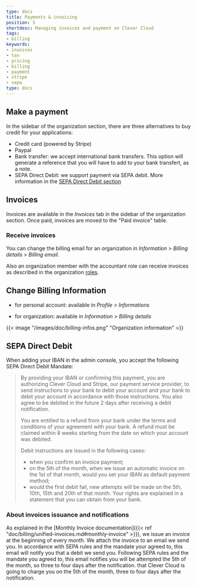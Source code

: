 ```yaml
---
type: docs
title: Payments & invoicing
position: 5
shortdesc: Managing invoices and payment on Clever Cloud
tags:
- billing
keywords:
- invoices
- tax
- pricing
- billing
- payment
- stripe
- sepa
type: docs
---
```


## Make a payment

In the sidebar of the organization section, there are three alternatives to buy credit for your applications:

* Credit card (powered by Stripe)
* Paypal
* Bank transfer: we accept international bank transfers. This option will generate a reference that you will have to add to your bank transfert, as a note.
* SEPA Direct Debit: we support payment via SEPA debit. More information in the [SEPA Direct Debit section](#sepa-direct-debit)

## Invoices

Invoices are available in the *Invoices* tab in the sidebar of the organization section. Once paid, invoices are moved to the "Paid invoice" table.

### Receive invoices

You can change the billing email for an organization in *Information > Billing details > Billing email*.

Also an organization member with the accountant role can receive invoices as described in the organization [roles](/doc/account/organizations/#roles-and-privileges).

## Change Billing Information

* for personal account: available in *Profile > Informations*

* for organization: available in *Information > Billing details*

{{< image "/images/doc/billing-infos.png" "Organization information" >}}

## SEPA Direct Debit

When adding your IBAN in the admin console, you accept the following SEPA Direct Debit
Mandate:

> By providing your IBAN or confirming this payment, you are authorizing Clever Cloud and
> Stripe, our payment service provider, to send instructions to your bank to debit your
> account and your bank to debit your account in accordance with those instructions.
> You also agree to be debited in the future 2 days after receiving a debit notification.
>
> You are entitled to a refund from your bank under the terms and conditions of your
> agreement with your bank. A refund must be claimed within 8 weeks starting from the date
> on which your account was debited.
>
> Debit instructions are issued in the following cases:
>
> * when you confirm an invoice payment;
> * on the 5th of the month, when we issue an automatic invoice on the 1st of that month, would you set your IBAN as default payment method;
> * would the first debit fail, new attempts will be made on the 5th, 10th, 15th and 20th of that month.
> Your rights are explained in a statement that you can obtain from your bank.

### About invoices issuance and notifications

As explained in the [Monthly Invoice documentation]({{< ref "doc/billing/unified-invoices.md#monthly-invoice" >}}),
we issue an invoice at the beginning of every month. We attach the invoice to an email we send you. In accordance with SEPA rules and the mandate your agreed to, this email will notify you that a debit we send you.
Following SEPA rules and the mandate you agreed to, this email notifies you will be attempted the 5th of the month, so three to four days after the notification. that Clever Cloud is going to charge you on the 5th of the month, three to four days after
the notification.
